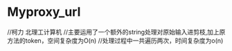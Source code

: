 Myproxy_url
===========
//柯力 北理工计算机
//主要运用了一个额外的string处理对原始输入进剪枝,加上原方法的token，空间复杂度为O(n)
//处理过程中一共遍历两次，时间复杂度为o(n)
